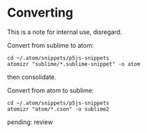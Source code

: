 # Converting

This is a note for internal use, disregard.

Convert from sublime to atom:
```
cd ~/.atom/snippets/p5js-snippets
atomizr "sublime/*.sublime-snippet" -o atom
```
then consolidate.

Convert from atom to sublime:

```
cd ~/.atom/snippets/p5js-snippets
atomizr "atom/*.cson" -o sublime2
```
pending: review
